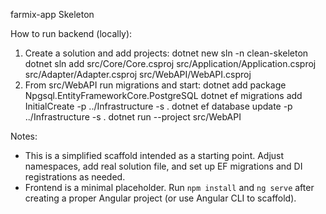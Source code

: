
farmix-app Skeleton

How to run backend (locally):
1. Create a solution and add projects:
   dotnet new sln -n clean-skeleton
   dotnet sln add src/Core/Core.csproj src/Application/Application.csproj src/Adapter/Adapter.csproj src/WebAPI/WebAPI.csproj
2. From src/WebAPI run migrations and start:
   dotnet add package Npgsql.EntityFrameworkCore.PostgreSQL
   dotnet ef migrations add InitialCreate -p ../Infrastructure -s .
   dotnet ef database update -p ../Infrastructure -s .
   dotnet run --project src/WebAPI

Notes:
- This is a simplified scaffold intended as a starting point. Adjust namespaces, add real solution file, and set up EF migrations and DI registrations as needed.
- Frontend is a minimal placeholder. Run `npm install` and `ng serve` after creating a proper Angular project (or use Angular CLI to scaffold).
